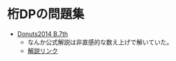 # 桁DPの問題集

- [Donuts2014 B.7th](https://atcoder.jp/contests/donuts-live2014/tasks/donuts_live2014_2)
  - なんか公式解説は非直感的な数え上げで解いていた。
  - [解説リンク](https://www.slideshare.net/kuno4n/donuts-live2014)

